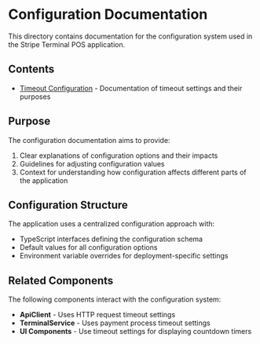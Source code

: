 # Configuration Documentation

This directory contains documentation for the configuration system used in the Stripe Terminal POS application.

## Contents

- [Timeout Configuration](./timeout-configuration.md) - Documentation of timeout settings and their purposes

## Purpose

The configuration documentation aims to provide:

1. Clear explanations of configuration options and their impacts
2. Guidelines for adjusting configuration values
3. Context for understanding how configuration affects different parts of the application

## Configuration Structure

The application uses a centralized configuration approach with:

- TypeScript interfaces defining the configuration schema
- Default values for all configuration options
- Environment variable overrides for deployment-specific settings

## Related Components

The following components interact with the configuration system:

- **ApiClient** - Uses HTTP request timeout settings
- **TerminalService** - Uses payment process timeout settings
- **UI Components** - Use timeout settings for displaying countdown timers